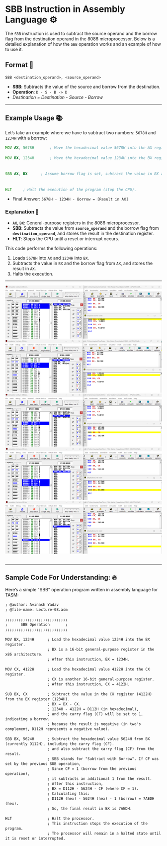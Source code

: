 # SBB Instruction in Assembly Language ⚙️

The `SBB` instruction is used to subtract the source operand and the borrow flag from the destination operand in the 8086 microprocessor. Below is a detailed explanation of how the `SBB` operation works and an example of how to use it.

## Format 📝

`SBB <destination_operand>, <source_operand>`

- **SBB**: Subtracts the value of the source and borrow from the destination.
- **Operation**: `D - S - B -> D`
- _Destination = Destination - Source - Borrow_

---

## Example Usage 📚

Let’s take an example where we have to subtract two numbers: `5678H` and `1234H` with a borrow:

```asm
MOV AX, 5678H       ; Move the hexadecimal value 5678H into the AX register.

MOV BX, 1234H       ; Move the hexadecimal value 1234H into the BX register.


SBB AX, BX      ; Assume borrow flag is set, subtract the value in BX and the borrow from AX, and store the result in AX.


HLT     ; Halt the execution of the program (stop the CPU).
```

- Final Answer: `5678H - 1234H - Borrow = [Result in AX]`

### Explanation 📖

- **`AX`**, **`BX`**: General-purpose registers in the 8086 microprocessor.
- **SBB**: Subtracts the value from **`source_operand`** and the borrow flag from **`destination_operand`**, and stores the result in the destination register.
- **HLT**: Stops the CPU until a reset or interrupt occurs.

This code performs the following operations:

1. Loads `5678H` into `AX` and `1234H` into `BX`.
2. Subtracts the value in `BX` and the borrow flag from `AX`, and stores the result in `AX`.
3. Halts the execution.

---

![SBB Instruction in Assembly Language](<./Assests/1SBB Instruction in Assembly Language.png>) <br>
![SBB Instruction in Assembly Language](<./Assests/2SBB Instruction in Assembly Language.png>) <br>
![SBB Instruction in Assembly Language](<./Assests/3SBB Instruction in Assembly Language.png>) <br>
![SBB Instruction in Assembly Language](<./Assests/4SBB Instruction in Assembly Language.png>) <br>
![SBB Instruction in Assembly Language](<./Assests/5SBB Instruction in Assembly Language.png>) <br><br>

---

## Sample Code For Understanding: 🔥

Here’s a simple "SBB" operation program written in assembly language for TASM:

```assembly
; @author: Avinash Yadav
; @file-name: Lecture-08.asm

;;;;;;;;;;;;;;;;;;;;;;;;;;;;
;      SBB Operation       ;
;;;;;;;;;;;;;;;;;;;;;;;;;;;;

MOV BX, 1234H      ; Load the hexadecimal value 1234H into the BX register.
                   ; BX is a 16-bit general-purpose register in the x86 architecture.
                   ; After this instruction, BX = 1234H.

MOV CX, 4122H      ; Load the hexadecimal value 4122H into the CX register.
                   ; CX is another 16-bit general-purpose register.
                   ; After this instruction, CX = 4122H.

SUB BX, CX         ; Subtract the value in the CX register (4122H) from the BX register (1234H).
                   ; BX = BX - CX.
                   ; 1234H - 4122H = D112H (in hexadecimal),
                   ; and the carry flag (CF) will be set to 1, indicating a borrow.
                   ; because the result is negative (in two's complement, D112H represents a negative value).

SBB BX, 5624H      ; Subtract the hexadecimal value 5624H from BX (currently D112H), including the carry flag (CF).
                   ; and also subtract the carry flag (CF) from the result.
                   ; SBB stands for "Subtract with Borrow". If CF was set by the previous SUB operation,
                   ; Since CF = 1 (borrow from the previous operation),
                   ; it subtracts an additional 1 from the result.
                   ; After this instruction,
                   ; BX = D112H - 5624H - CF (where CF = 1).
                   ; Calculating this:
                   ; D112H (hex) - 5624H (hex) - 1 (borrow) = 7AEDH (hex).
                   ; So, the final result in BX is 7AEDH.

HLT                ; Halt the processor.
                   ; This instruction stops the execution of the program.
                   ; The processor will remain in a halted state until it is reset or interrupted.
```
